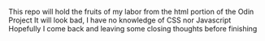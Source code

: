 This repo will hold the fruits of my labor from the html portion of the Odin Project
It will look bad, I have no knowledge of CSS nor Javascript
Hopefully I come back and leaving some closing thoughts before finishing